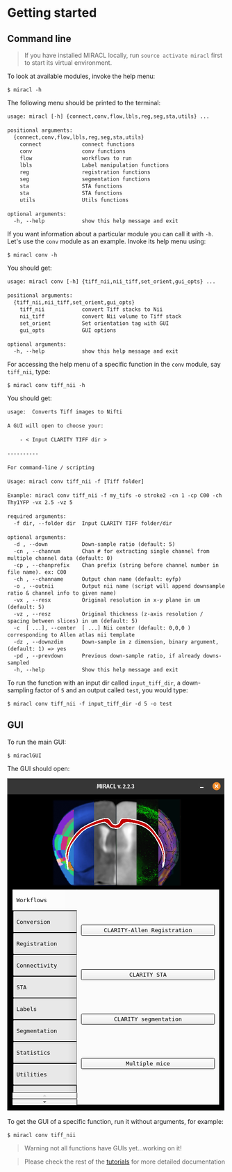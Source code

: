 # Getting started

## Command line

> If you have installed MIRACL locally, run `source activate miracl` first 
to start its virtual environment.

To look at available modules, invoke the help menu:

```
$ miracl -h
```

The following menu should be printed to the terminal:

```
usage: miracl [-h] {connect,conv,flow,lbls,reg,seg,sta,utils} ...
    
positional arguments:
  {connect,conv,flow,lbls,reg,seg,sta,utils}
    connect             connect functions
    conv                conv functions
    flow                workflows to run
    lbls                Label manipulation functions
    reg                 registration functions
    seg                 segmentation functions
    sta                 STA functions
    sta                 STA functions
    utils               Utils functions

optional arguments:
  -h, --help            show this help message and exit
```

If you want information about a particular module you can call it with `-h`.
Let's use the `conv` module as an example. Invoke its help menu using:

```
$ miracl conv -h
```

You should get:

```
usage: miracl conv [-h] {tiff_nii,nii_tiff,set_orient,gui_opts} ...
    
positional arguments:
  {tiff_nii,nii_tiff,set_orient,gui_opts}
    tiff_nii            convert Tiff stacks to Nii
    nii_tiff            convert Nii volume to Tiff stack
    set_orient          Set orientation tag with GUI
    gui_opts            GUI options

optional arguments:
  -h, --help            show this help message and exit
```

For accessing the help menu of a specific function in the `conv` module, 
say `tiff_nii`, type:

```
$ miracl conv tiff_nii -h
```

You should get:

```
usage:  Converts Tiff images to Nifti 

A GUI will open to choose your:

    - < Input CLARITY TIFF dir >

----------

For command-line / scripting

Usage: miracl conv tiff_nii -f [Tiff folder]

Example: miracl conv tiff_nii -f my_tifs -o stroke2 -cn 1 -cp C00 -ch Thy1YFP -vx 2.5 -vz 5

required arguments:
  -f dir, --folder dir  Input CLARITY TIFF folder/dir

optional arguments:
  -d , --down           Down-sample ratio (default: 5)
  -cn , --channum       Chan # for extracting single channel from multiple channel data (default: 0)
  -cp , --chanprefix    Chan prefix (string before channel number in file name). ex: C00
  -ch , --channame      Output chan name (default: eyfp)
  -o , --outnii         Output nii name (script will append downsample ratio & channel info to given name)
  -vx , --resx          Original resolution in x-y plane in um (default: 5)
  -vz , --resz          Original thickness (z-axis resolution / spacing between slices) in um (default: 5)
  -c  [ ...], --center  [ ...] Nii center (default: 0,0,0 ) corresponding to Allen atlas nii template
  -dz , --downzdim      Down-sample in z dimension, binary argument, (default: 1) => yes
  -pd , --prevdown      Previous down-sample ratio, if already downs-sampled
  -h, --help            Show this help message and exit
```

To run the function with an input dir called `input_tiff_dir`, a down-sampling 
factor of `5` and an output called `test`, you would type:

```
$ miracl conv tiff_nii -f input_tiff_dir -d 5 -o test
```

## GUI

To run the main GUI:

```
$ miraclGUI
```
    
The GUI should open:

![](../../gallery/menus/MIRACL_main-menu.png)

To get the GUI of a specific function, run it without arguments, for example:

```
$ miracl conv tiff_nii
```

> Warning not all functions have GUIs yet...working on it!

> Please check the rest of the [tutorials](../../tutorials.md) for more detailed documentation
